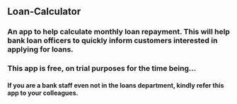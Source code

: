 ## Loan-Calculator
### An app to help calculate monthly loan repayment. This will help bank loan officers to quickly inform customers interested in applying for loans.
### This app is free, on trial purposes for the time being...
#### If you are a bank staff even not in the loans department, kindly refer this app to your colleagues.
